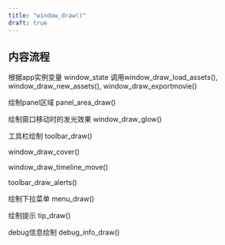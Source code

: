 ```yaml
---
title: "window_draw()"
draft: true
---
```

## 内容流程
根据app实例变量 window_state 调用window_draw_load_assets(), window_draw_new_assets(), window_draw_exportmovie()

绘制panel区域 panel_area_draw()

绘制窗口移动时的发光效果 window_draw_glow()

工具栏绘制 toolbar_draw()

window_draw_cover()

window_draw_timeline_move()

toolbar_draw_alerts()

绘制下拉菜单 menu_draw()

绘制提示 tip_draw()

debug信息绘制 debug_info_draw()
